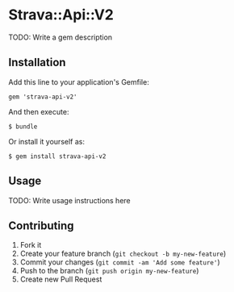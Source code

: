 # Strava::Api::V2

TODO: Write a gem description

## Installation

Add this line to your application's Gemfile:

    gem 'strava-api-v2'

And then execute:

    $ bundle

Or install it yourself as:

    $ gem install strava-api-v2

## Usage

TODO: Write usage instructions here

## Contributing

1. Fork it
2. Create your feature branch (`git checkout -b my-new-feature`)
3. Commit your changes (`git commit -am 'Add some feature'`)
4. Push to the branch (`git push origin my-new-feature`)
5. Create new Pull Request
